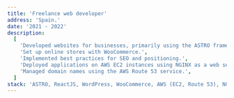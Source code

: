 ```yaml
---
title: 'Freelance web developer'
address: 'Spain.'
date: '2021 - 2022'
description:
  [
    'Developed websites for businesses, primarily using the ASTRO framework, ReactJS, and WordPress.',
    'Set up online stores with WooCommerce.',
    'Implemented best practices for SEO and positioning.',
    'Deployed applications on AWS EC2 instances using NGINX as a web server and reverse proxy.',
    'Managed domain names using the AWS Route 53 service.',
  ]
stack: 'ASTRO, ReactJS, WordPress, WooCommerce, AWS (EC2, Route 53), NGINX, PHP.'
---
```

